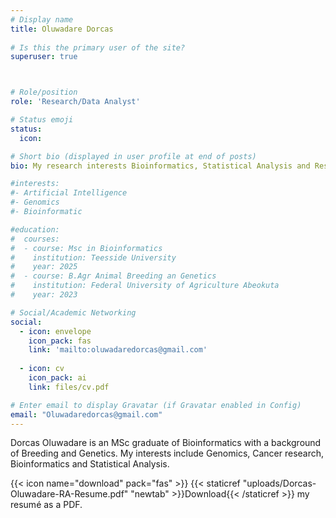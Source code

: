 ```yaml
---
# Display name
title: Oluwadare Dorcas
 
# Is this the primary user of the site?
superuser: true



# Role/position
role: 'Research/Data Analyst'

# Status emoji
status:
  icon: 

# Short bio (displayed in user profile at end of posts)
bio: My research interests Bioinformatics, Statistical Analysis and Research.

#interests:
#- Artificial Intelligence
#- Genomics
#- Bioinformatic

#education:
#  courses:
#  - course: Msc in Bioinformatics
#    institution: Teesside University
#    year: 2025
#  - course: B.Agr Animal Breeding an Genetics
#    institution: Federal University of Agriculture Abeokuta
#    year: 2023

# Social/Academic Networking
social:
  - icon: envelope
    icon_pack: fas
    link: 'mailto:oluwadaredorcas@gmail.com'
  
  - icon: cv
    icon_pack: ai
    link: files/cv.pdf

# Enter email to display Gravatar (if Gravatar enabled in Config)
email: "Oluwadaredorcas@gmail.com"
---
```


Dorcas Oluwadare is an MSc graduate of Bioinformatics with a background of Breeding and Genetics. My interests include Genomics, Cancer research, Bioinformatics and Statistical Analysis. 

{{< icon name="download" pack="fas" >}} {{< staticref "uploads/Dorcas-Oluwadare-RA-Resume.pdf" "newtab" >}}Download{{< /staticref >}} my resumé as a PDF.

